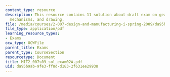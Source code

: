 ```yaml
---
content_type: resource
description: This resource contains 11 solution about draft exam on gears, springs,
  mechanisms, and drawing.
file: /media/courses/2-007-design-and-manufacturing-i-spring-2009/da95b9ab9fe3ff8dd1832f631ee29938_MIT2_007s09_sol_exam02A.pdf
file_type: application/pdf
learning_resource_types:
- Exams
ocw_type: OCWFile
parent_title: Exams
parent_type: CourseSection
resourcetype: Document
title: MIT2_007s09_sol_exam02A.pdf
uid: da95b9ab-9fe3-ff8d-d183-2f631ee29938
---
```

